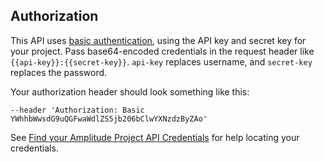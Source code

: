 ## Authorization

This API uses [basic authentication](https://developer.mozilla.org/en-US/docs/Web/HTTP/Headers/Authorization#basic_authentication), using the API key and secret key for your project. Pass base64-encoded credentials in the request header like `{{api-key}}:{{secret-key}}`. `api-key` replaces username, and `secret-key` replaces the password. 

Your authorization header should look something like this: 

`--header 'Authorization: Basic YWhhbWwsdG9uQGFwaWdlZS5jb206bClwYXNzdzByZAo'`


See [Find your Amplitude Project API Credentials](../find-api-credentials.md) for help locating your credentials. 
